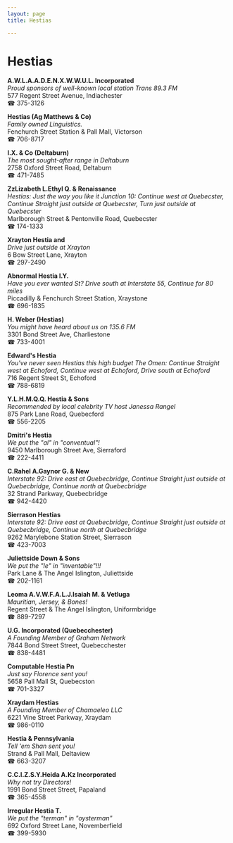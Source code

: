 ```yaml
---
layout: page 
title: Hestias

---
```



# Hestias


 **A.W.L.A.A.D.E.N.X.W.W.U.L. Incorporated**  
_Proud sponsors of well-known local station Trans 89.3 FM_  
577 Regent Street Avenue, Indiachester  
☎ 375-3126

**Hestias (Ag Matthews & Co)**  
_Family owned Linguistics._  
Fenchurch Street Station & Pall Mall, Victorson  
☎ 706-8717

**I.X. & Co (Deltaburn)**  
_The most sought-after range in Deltaburn_  
2758 Oxford Street Road, Deltaburn  
☎ 471-7485

**ZzLizabeth L.Ethyl Q. & Renaissance**  
_Hestias: Just the way you like it 
Junction 10: Continue west at Quebecster, Continue Straight just outside at Quebecster, Turn just outside at Quebecster_  
Marlborough Street & Pentonville Road, Quebecster  
☎ 174-1333

**Xrayton Hestia and**  
_Drive just outside at Xrayton_  
6 Bow Street Lane, Xrayton  
☎ 297-2490

**Abnormal Hestia I.Y.**  
_Have you ever wanted St? 
Drive south at Interstate 55, Continue for 80 miles_  
Piccadilly & Fenchurch Street Station, Xraystone  
☎ 696-1835

**H. Weber (Hestias)**  
_You might have heard about us on 135.6 FM_  
3301 Bond Street Ave, Charliestone  
☎ 733-4001

**Edward's Hestia**  
_You've never seen Hestias this high budget 
The Omen: Continue Straight west at Echoford, Continue west at Echoford, Drive south at Echoford_  
716 Regent Street St, Echoford  
☎ 788-6819

**Y.L.H.M.Q.Q. Hestia & Sons**  
_Recommended by local celebrity TV host Janessa Rangel_  
875 Park Lane Road, Quebecford  
☎ 556-2205

**Dmitri's Hestia**  
_We put the "al" in "conventual"!_  
9450 Marlborough Street Ave, Sierraford  
☎ 222-4411

**C.Rahel A.Gaynor G. & New**  
_Interstate 92: Drive east at Quebecbridge, Continue Straight just outside at Quebecbridge, Continue north at Quebecbridge_  
32 Strand Parkway, Quebecbridge  
☎ 942-4420

**Sierrason Hestias**  
_Interstate 92: Drive east at Quebecbridge, Continue Straight just outside at Quebecbridge, Continue north at Quebecbridge_  
9262 Marylebone Station Street, Sierrason  
☎ 423-7003

**Juliettside Down & Sons**  
_We put the "le" in "inventable"!!!_  
Park Lane & The Angel Islington, Juliettside  
☎ 202-1161

**Leoma A.V.W.F.A.L.J.Isaiah M. & Vetluga**  
_Mauritian, Jersey, & Bones!_  
Regent Street & The Angel Islington, Uniformbridge  
☎ 889-7297

**U.G. Incorporated (Quebecchester)**  
_A Founding Member of Graham Network_  
7844 Bond Street Street, Quebecchester  
☎ 838-4481

**Computable Hestia Pn**  
_Just say Florence sent you!_  
5658 Pall Mall St, Quebecston  
☎ 701-3327

**Xraydam Hestias**  
_A Founding Member of Chamaeleo LLC_  
6221 Vine Street Parkway, Xraydam  
☎ 986-0110

**Hestia & Pennsylvania**  
_Tell 'em Shan sent you!_  
Strand & Pall Mall, Deltaview  
☎ 663-3207

**C.C.I.Z.S.Y.Heida A.Kz Incorporated**  
_Why not try Directors!_  
1991 Bond Street Street, Papaland  
☎ 365-4558

**Irregular Hestia T.**  
_We put the "terman" in "oysterman"_  
692 Oxford Street Lane, Novemberfield  
☎ 399-5930

